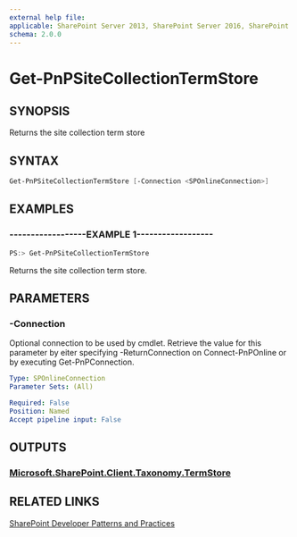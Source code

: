 ```yaml
---
external help file:
applicable: SharePoint Server 2013, SharePoint Server 2016, SharePoint Online
schema: 2.0.0
---
```

# Get-PnPSiteCollectionTermStore

## SYNOPSIS
Returns the site collection term store

## SYNTAX 

```powershell
Get-PnPSiteCollectionTermStore [-Connection <SPOnlineConnection>]
```

## EXAMPLES

### ------------------EXAMPLE 1------------------
```powershell
PS:> Get-PnPSiteCollectionTermStore
```

Returns the site collection term store.

## PARAMETERS

### -Connection
Optional connection to be used by cmdlet. Retrieve the value for this parameter by eiter specifying -ReturnConnection on Connect-PnPOnline or by executing Get-PnPConnection.

```yaml
Type: SPOnlineConnection
Parameter Sets: (All)

Required: False
Position: Named
Accept pipeline input: False
```

## OUTPUTS

### [Microsoft.SharePoint.Client.Taxonomy.TermStore](https://msdn.microsoft.com/en-us/library/microsoft.sharepoint.client.taxonomy.termstore.aspx)

## RELATED LINKS

[SharePoint Developer Patterns and Practices](http://aka.ms/sppnp)